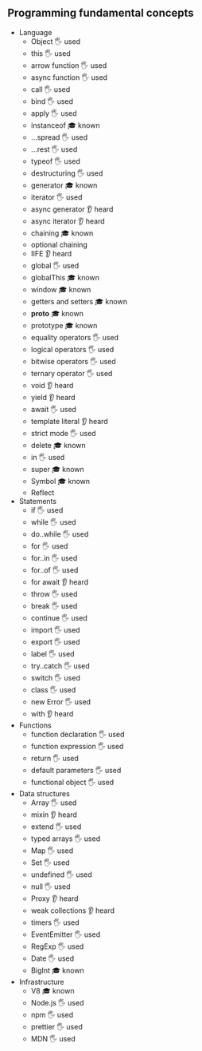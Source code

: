 ## Programming fundamental concepts

- Language
  - Object 🖐️ used
  - this 🖐️ used
  - arrow function 🖐️ used
  - async function 🖐️ used
  - call 🖐️ used
  - bind 🖐️ used
  - apply 🖐️ used
  - instanceof 🎓 known
  - ...spread 🖐️ used
  - ...rest 🖐️ used
  - typeof 🖐️ used
  - destructuring 🖐️ used
  - generator 🎓 known
  - iterator 🖐️ used
  - async generator 👂 heard
  - async iterator 👂 heard
  - chaining 🎓 known
  - optional chaining
  - IIFE 👂 heard
  - global 🖐️ used
  - globalThis 🎓 known
  - window 🎓 known
  - getters and setters 🎓 known
  - **proto** 🎓 known
  - prototype 🎓 known
  - equality operators 🖐️ used
  - logical operators 🖐️ used
  - bitwise operators 🖐️ used
  - ternary operator 🖐️ used
  - void 👂 heard
  - yield 👂 heard
  - await 🖐️ used
  - template literal 👂 heard
  - strict mode 🖐️ used
  - delete 🎓 known
  - in 🖐️ used
  - super 🎓 known
  - Symbol 🎓 known
  - Reflect
- Statements
  - if 🖐️ used
  - while 🖐️ used
  - do..while 🖐️ used
  - for 🖐️ used
  - for..in 🖐️ used
  - for..of 🖐️ used
  - for await 👂 heard
  - throw 🖐️ used
  - break 🖐️ used
  - continue 🖐️ used
  - import 🖐️ used
  - export 🖐️ used
  - label 🖐️ used
  - try..catch 🖐️ used
  - switch 🖐️ used
  - class 🖐️ used
  - new Error 🖐️ used
  - with 👂 heard
- Functions
  - function declaration 🖐️ used
  - function expression 🖐️ used
  - return 🖐️ used
  - default parameters 🖐️ used
  - functional object 🖐️ used
- Data structures
  - Array 🖐️ used
  - mixin 👂 heard
  - extend 🖐️ used
  - typed arrays 🖐️ used
  - Map 🖐️ used
  - Set 🖐️ used
  - undefined 🖐️ used
  - null 🖐️ used
  - Proxy 👂 heard
  - weak collections 👂 heard
  - timers 🖐️ used
  - EventEmitter 🖐️ used
  - RegExp 🖐️ used
  - Date 🖐️ used
  - BigInt 🎓 known
- Infrastructure
  - V8 🎓 known
  - Node.js 🖐️ used
  - npm 🖐️ used
  - prettier 🖐️ used
  - MDN 🖐️ used
